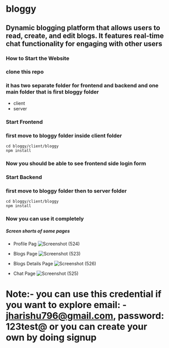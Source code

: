 # bloggy
## Dynamic blogging platform that allows users to read, create, and edit blogs. It features real-time chat functionality for engaging with other users

### How to Start the Website
### clone this repo 

### it has two separate folder for frontend and backend and one main folder that is first bloggy folder 
- client
- server

### Start Frontend
### first move to bloggy folder inside client folder
```
cd bloggy/client/bloggy
npm install
```
### Now you should be able to see frontend side login form

### Start Backend
### first move to bloggy folder then to server folder
```
cd bloggy/client/bloggy
npm install
```

### Now you can use it completely 
##### Screen shorts of some pages

- Profile Pag
  ![Screenshot (524)](https://github.com/123rishujha/bloggy/assets/107615122/b9f30dd8-cfef-4096-972a-329ad2fa1431)


- Blogs Page
 ![Screenshot (523)](https://github.com/123rishujha/bloggy/assets/107615122/e8a47fe3-7383-4f34-9e29-48af574e4975)

- Blogs Details Page 
 ![Screenshot (526)](https://github.com/123rishujha/bloggy/assets/107615122/27b4f477-f4d9-49b6-a96a-fe82610ed19c)

- Chat Page
 ![Screenshot (525)](https://github.com/123rishujha/bloggy/assets/107615122/410f2a65-88b7-4360-a802-a06e94caacc9)



 
 # Note:-  you can use this credential if you want to explore email: - jharishu796@gmail.com, password: 123test@  or you can create your own by doing signup
